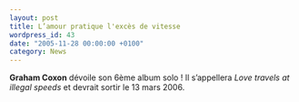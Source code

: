 ```yaml
---
layout: post
title: L’amour pratique l'excès de vitesse
wordpress_id: 43
date: "2005-11-28 00:00:00 +0100"
category: News
---
```


**Graham Coxon** dévoile son 6ème album solo ! Il s’appellera _Love travels at
illegal speeds_ et devrait sortir le 13 mars 2006.
